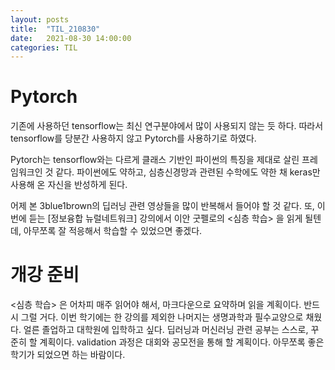 ```yaml
---
layout: posts
title:  "TIL_210830"
date:   2021-08-30 14:00:00
categories: TIL
---
```

# Pytorch
기존에 사용하던 tensorflow는 최신 연구분야에서 많이 사용되지 않는 듯 하다. 따라서 tensorflow를 
당분간 사용하지 않고 Pytorch를 사용하기로 하였다. 

Pytorch는 tensorflow와는 다르게 클래스 기반인 파이썬의 특징을 제대로 살린 프레임워크인 것 같다. 
파이썬에도 약하고, 심층신경망과 관련된 수학에도 약한 채 keras만 사용해 온 자신을 반성하게 된다. 

어제 본 3blue1brown의 딥러닝 관련 영상들을 많이 반복해서 들어야 할 것 같다. 또, 이번에 듣는 
[정보융합 뉴럴네트워크] 강의에서 이안 굿펠로의 <심층 학습> 을 읽게 될텐데, 아무쪼록 잘 적응해서 학습할
수 있었으면 좋겠다. 

# 개강 준비
<심층 학습> 은 어차피 매주 읽어야 해서, 마크다운으로 요약하며 읽을 계획이다. 반드시 그럴 거다.
이번 학기에는 한 강의를 제외한 나머지는 생명과학과 필수교양으로 채웠다. 얼른 졸업하고 대학원에 입학하고 싶다. 
딥러닝과 머신러닝 관련 공부는 스스로, 꾸준히 할 계획이다. validation 과정은 대회와 공모전을 통해 할 계획이다. 
아무쪼록 좋은 학기가 되었으면 하는 바람이다. 
 

